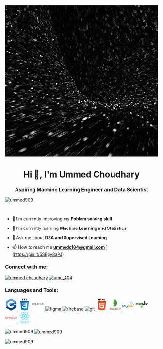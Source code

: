 <p align="center">
  <img src="https://github.com/ummed909/Notepen/blob/master/Optical%20Illusions%20Art.gif" alt="Cool GIF" width="800" height="500">
</p>

<h1 align="center">Hi 👋, I'm Ummed Choudhary</h1>
<h3 align="center">Aspiring Machine Learning Engineer and Data Scientist</h3>

<p align="left"> <img src="https://komarev.com/ghpvc/?username=ummed909&label=Profile%20views&color=0e75b6&style=flat" alt="ummed909" /> </p>

<p align="left"> <a href="https://twitter.com/" target="blank"><img src="https://img.shields.io/twitter/follow/?logo=twitter&style=for-the-badge" alt="" /></a> </p>

- 🔭 I’m currently improving my **Poblem solving skill**

- 🌱 I’m currently learning **Machine Learning and Statistics**

- 💬 Ask me about **DSA and Supervised Learning**

- 📫 How to reach me **ummedc184@gmail.com**
](https://pin.it/5SEgy8aPJ)
<h3 align="left">Connect with me:</h3>
<p align="left">
<a href="https://linkedin.com/in/ummed choudhary" target="blank"><img align="center" src="https://raw.githubusercontent.com/rahuldkjain/github-profile-readme-generator/master/src/images/icons/Social/linked-in-alt.svg" alt="ummed choudhary" height="30" width="40" /></a>
<a href="https://www.codechef.com/users/ume_404" target="blank"><img align="center" src="https://cdn.jsdelivr.net/npm/simple-icons@3.1.0/icons/codechef.svg" alt="ume_404" height="30" width="40" /></a>
</p>

<h3 align="left">Languages and Tools:</h3>
<p align="left"> <a href="https://www.w3schools.com/cpp/" target="_blank" rel="noreferrer"> <img src="https://raw.githubusercontent.com/devicons/devicon/master/icons/cplusplus/cplusplus-original.svg" alt="cplusplus" width="40" height="40"/> </a> <a href="https://www.w3schools.com/css/" target="_blank" rel="noreferrer"> <img src="https://raw.githubusercontent.com/devicons/devicon/master/icons/css3/css3-original-wordmark.svg" alt="css3" width="40" height="40"/> </a> <a href="https://expressjs.com" target="_blank" rel="noreferrer"> <img src="https://raw.githubusercontent.com/devicons/devicon/master/icons/express/express-original-wordmark.svg" alt="express" width="40" height="40"/> </a> <a href="https://www.figma.com/" target="_blank" rel="noreferrer"> <img src="https://www.vectorlogo.zone/logos/figma/figma-icon.svg" alt="figma" width="40" height="40"/> </a> <a href="https://firebase.google.com/" target="_blank" rel="noreferrer"> <img src="https://www.vectorlogo.zone/logos/firebase/firebase-icon.svg" alt="firebase" width="40" height="40"/> </a> <a href="https://git-scm.com/" target="_blank" rel="noreferrer"> <img src="https://www.vectorlogo.zone/logos/git-scm/git-scm-icon.svg" alt="git" width="40" height="40"/> </a> <a href="https://www.w3.org/html/" target="_blank" rel="noreferrer"> <img src="https://raw.githubusercontent.com/devicons/devicon/master/icons/html5/html5-original-wordmark.svg" alt="html5" width="40" height="40"/> </a> <a href="https://www.mongodb.com/" target="_blank" rel="noreferrer"> <img src="https://raw.githubusercontent.com/devicons/devicon/master/icons/mongodb/mongodb-original-wordmark.svg" alt="mongodb" width="40" height="40"/> </a> <a href="https://www.mysql.com/" target="_blank" rel="noreferrer"> <img src="https://raw.githubusercontent.com/devicons/devicon/master/icons/mysql/mysql-original-wordmark.svg" alt="mysql" width="40" height="40"/> </a> <a href="https://nodejs.org" target="_blank" rel="noreferrer"> <img src="https://raw.githubusercontent.com/devicons/devicon/master/icons/nodejs/nodejs-original-wordmark.svg" alt="nodejs" width="40" height="40"/> </a> <a href="https://www.oracle.com/" target="_blank" rel="noreferrer"> <img src="https://raw.githubusercontent.com/devicons/devicon/master/icons/oracle/oracle-original.svg" alt="oracle" width="40" height="40"/> </a> <a href="https://reactjs.org/" target="_blank" rel="noreferrer"> <img src="https://raw.githubusercontent.com/devicons/devicon/master/icons/react/react-original-wordmark.svg" alt="react" width="40" height="40"/> </a> </p>

<p><img align="left" src="https://github-readme-stats.vercel.app/api/top-langs?username=ummed909&show_icons=true&locale=en&layout=compact" alt="ummed909" /></p>

<p>&nbsp;<img align="center" src="https://github-readme-stats.vercel.app/api?username=ummed909&show_icons=true&locale=en" alt="ummed909" /></p>

<p><img align="center" src="https://github-readme-streak-stats.herokuapp.com/?user=ummed909&" alt="ummed909" /></p>


